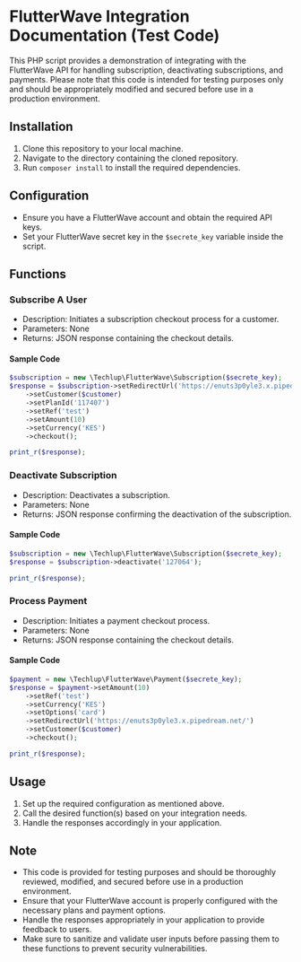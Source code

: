 # FlutterWave Integration Documentation (Test Code)

This PHP script provides a demonstration of integrating with the FlutterWave API for handling subscription, deactivating subscriptions, and payments. Please note that this code is intended for testing purposes only and should be appropriately modified and secured before use in a production environment.

## Installation

1. Clone this repository to your local machine.
2. Navigate to the directory containing the cloned repository.
3. Run `composer install` to install the required dependencies.

## Configuration

- Ensure you have a FlutterWave account and obtain the required API keys.
- Set your FlutterWave secret key in the `$secrete_key` variable inside the script.

## Functions

### Subscribe A User

- Description: Initiates a subscription checkout process for a customer.
- Parameters: None
- Returns: JSON response containing the checkout details.

#### Sample Code

```php
$subscription = new \Techlup\FlutterWave\Subscription($secrete_key);
$response = $subscription->setRedirectUrl('https://enuts3p0yle3.x.pipedream.net/')
    ->setCustomer($customer)
    ->setPlanId('117407')
    ->setRef('test')
    ->setAmount(10)
    ->setCurrency('KES')
    ->checkout();

print_r($response);
```

### Deactivate Subscription

- Description: Deactivates a subscription.
- Parameters: None
- Returns: JSON response confirming the deactivation of the subscription.

#### Sample Code

```php
$subscription = new \Techlup\FlutterWave\Subscription($secrete_key);
$response = $subscription->deactivate('127064');

print_r($response);
```

### Process Payment

- Description: Initiates a payment checkout process.
- Parameters: None
- Returns: JSON response containing the checkout details.

#### Sample Code

```php
$payment = new \Techlup\FlutterWave\Payment($secrete_key);
$response = $payment->setAmount(10)
    ->setRef('test')
    ->setCurrency('KES')
    ->setOptions('card')
    ->setRedirectUrl('https://enuts3p0yle3.x.pipedream.net/')
    ->setCustomer($customer)
    ->checkout();

print_r($response);
```

## Usage

1. Set up the required configuration as mentioned above.
2. Call the desired function(s) based on your integration needs.
3. Handle the responses accordingly in your application.

## Note

- This code is provided for testing purposes and should be thoroughly reviewed, modified, and secured before use in a production environment.
- Ensure that your FlutterWave account is properly configured with the necessary plans and payment options.
- Handle the responses appropriately in your application to provide feedback to users.
- Make sure to sanitize and validate user inputs before passing them to these functions to prevent security vulnerabilities.
